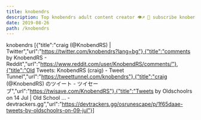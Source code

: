 ```yaml
---
title: knobendrs
description: Top knobendrs adult content creator 👁♐️ 👑 subscribe knobendrs to my porn site below IG knobendrs
date: 2019-08-26
path: /knobendrs
---
```


knobendrs
[{"title":"craig (@KnobendRS) | Twitter","url":"https://twitter.com/knobendrs?lang=bg"},{"title":"comments by KnobendRS - Reddit","url":"https://www.reddit.com/user/KnobendRS/comments/"},{"title":"Old Tweets: KnobendRS (craig) - Tweet Tunnel","url":"https://tweettunnel.com/knobendrs"},{"title":"craig (@KnobendRS) のツイート - ツイセーブ","url":"https://twisave.com/KnobendRS"},{"title":"Tweets by Oldschoolrs on 14 Jul | Old School ... - devtrackers.gg","url":"https://devtrackers.gg/osrunescape/p/1f65daae-tweets-by-oldschoolrs-on-09-jul"}]

